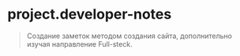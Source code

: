 # project.developer-notes

> Создание заметок методом создания сайта, дополнительно изучая направление Full-steck.

